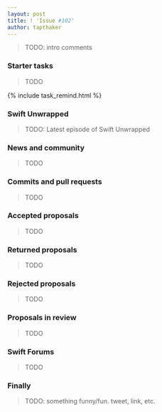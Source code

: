 ```yaml
---
layout: post
title: ! 'Issue #102'
author: tapthaker
---
```


> TODO: intro comments

<!--excerpt-->

### Starter tasks

> TODO

{% include task_remind.html %}

### Swift Unwrapped

> TODO: Latest episode of Swift Unwrapped

### News and community

> TODO

### Commits and pull requests

> TODO

### Accepted proposals

> TODO

### Returned proposals

> TODO

### Rejected proposals

> TODO

### Proposals in review

> TODO

### Swift Forums

> TODO

### Finally

> TODO: something funny/fun. tweet, link, etc.
